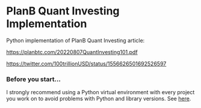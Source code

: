 # PlanB Quant Investing Implementation
Python implementation of PlanB Quant Investing article:

https://planbtc.com/20220807QuantInvesting101.pdf

https://twitter.com/100trillionUSD/status/1556626501692526597

### Before you start...
I strongly recommend using a Python virtual environment with every project you work on to avoid problems with Python and library versions. See [here](https://www.freecodecamp.org/news/how-to-manage-python-dependencies-using-virtual-environments/).
